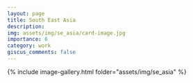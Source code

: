 ```yaml
---
layout: page
title: South East Asia
description: 
img: assets/img/se_asia/card-image.jpg
importance: 6
category: work
giscus_comments: false
---
```


{% include image-gallery.html folder="assets/img/se_asia" %}